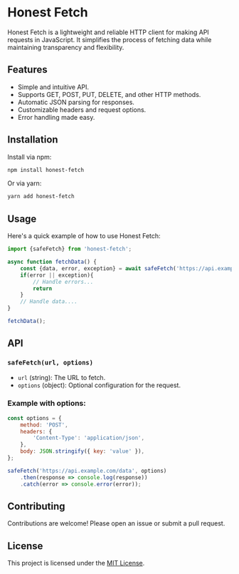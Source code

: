# Honest Fetch

Honest Fetch is a lightweight and reliable HTTP client for making API requests in JavaScript. It simplifies the process of fetching data while maintaining transparency and flexibility.

## Features

- Simple and intuitive API.
- Supports GET, POST, PUT, DELETE, and other HTTP methods.
- Automatic JSON parsing for responses.
- Customizable headers and request options.
- Error handling made easy.

## Installation

Install via npm:

```bash
npm install honest-fetch
```

Or via yarn:

```bash
yarn add honest-fetch
```

## Usage

Here's a quick example of how to use Honest Fetch:

```javascript
import {safeFetch} from 'honest-fetch';

async function fetchData() {
    const {data, error, exception} = await safeFetch('https://api.example.com/data');
    if(error || exception){
        // Handle errors...
        return
    }
    // Handle data....
}

fetchData();
```

## API

### `safeFetch(url, options)`

- `url` (string): The URL to fetch.
- `options` (object): Optional configuration for the request.

### Example with options:

```javascript
const options = {
    method: 'POST',
    headers: {
        'Content-Type': 'application/json',
    },
    body: JSON.stringify({ key: 'value' }),
};

safeFetch('https://api.example.com/data', options)
    .then(response => console.log(response))
    .catch(error => console.error(error));
```

## Contributing

Contributions are welcome! Please open an issue or submit a pull request.

## License

This project is licensed under the [MIT License](LICENSE).